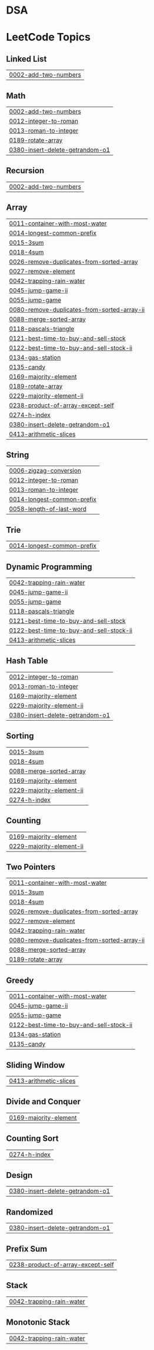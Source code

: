 # DSA
<!---LeetCode Topics Start-->
# LeetCode Topics
## Linked List
|  |
| ------- |
| [0002-add-two-numbers](https://github.com/soloshowdown/DSA/tree/master/0002-add-two-numbers) |
## Math
|  |
| ------- |
| [0002-add-two-numbers](https://github.com/soloshowdown/DSA/tree/master/0002-add-two-numbers) |
| [0012-integer-to-roman](https://github.com/soloshowdown/DSA/tree/master/0012-integer-to-roman) |
| [0013-roman-to-integer](https://github.com/soloshowdown/DSA/tree/master/0013-roman-to-integer) |
| [0189-rotate-array](https://github.com/soloshowdown/DSA/tree/master/0189-rotate-array) |
| [0380-insert-delete-getrandom-o1](https://github.com/soloshowdown/DSA/tree/master/0380-insert-delete-getrandom-o1) |
## Recursion
|  |
| ------- |
| [0002-add-two-numbers](https://github.com/soloshowdown/DSA/tree/master/0002-add-two-numbers) |
## Array
|  |
| ------- |
| [0011-container-with-most-water](https://github.com/soloshowdown/DSA/tree/master/0011-container-with-most-water) |
| [0014-longest-common-prefix](https://github.com/soloshowdown/DSA/tree/master/0014-longest-common-prefix) |
| [0015-3sum](https://github.com/soloshowdown/DSA/tree/master/0015-3sum) |
| [0018-4sum](https://github.com/soloshowdown/DSA/tree/master/0018-4sum) |
| [0026-remove-duplicates-from-sorted-array](https://github.com/soloshowdown/DSA/tree/master/0026-remove-duplicates-from-sorted-array) |
| [0027-remove-element](https://github.com/soloshowdown/DSA/tree/master/0027-remove-element) |
| [0042-trapping-rain-water](https://github.com/soloshowdown/DSA/tree/master/0042-trapping-rain-water) |
| [0045-jump-game-ii](https://github.com/soloshowdown/DSA/tree/master/0045-jump-game-ii) |
| [0055-jump-game](https://github.com/soloshowdown/DSA/tree/master/0055-jump-game) |
| [0080-remove-duplicates-from-sorted-array-ii](https://github.com/soloshowdown/DSA/tree/master/0080-remove-duplicates-from-sorted-array-ii) |
| [0088-merge-sorted-array](https://github.com/soloshowdown/DSA/tree/master/0088-merge-sorted-array) |
| [0118-pascals-triangle](https://github.com/soloshowdown/DSA/tree/master/0118-pascals-triangle) |
| [0121-best-time-to-buy-and-sell-stock](https://github.com/soloshowdown/DSA/tree/master/0121-best-time-to-buy-and-sell-stock) |
| [0122-best-time-to-buy-and-sell-stock-ii](https://github.com/soloshowdown/DSA/tree/master/0122-best-time-to-buy-and-sell-stock-ii) |
| [0134-gas-station](https://github.com/soloshowdown/DSA/tree/master/0134-gas-station) |
| [0135-candy](https://github.com/soloshowdown/DSA/tree/master/0135-candy) |
| [0169-majority-element](https://github.com/soloshowdown/DSA/tree/master/0169-majority-element) |
| [0189-rotate-array](https://github.com/soloshowdown/DSA/tree/master/0189-rotate-array) |
| [0229-majority-element-ii](https://github.com/soloshowdown/DSA/tree/master/0229-majority-element-ii) |
| [0238-product-of-array-except-self](https://github.com/soloshowdown/DSA/tree/master/0238-product-of-array-except-self) |
| [0274-h-index](https://github.com/soloshowdown/DSA/tree/master/0274-h-index) |
| [0380-insert-delete-getrandom-o1](https://github.com/soloshowdown/DSA/tree/master/0380-insert-delete-getrandom-o1) |
| [0413-arithmetic-slices](https://github.com/soloshowdown/DSA/tree/master/0413-arithmetic-slices) |
## String
|  |
| ------- |
| [0006-zigzag-conversion](https://github.com/soloshowdown/DSA/tree/master/0006-zigzag-conversion) |
| [0012-integer-to-roman](https://github.com/soloshowdown/DSA/tree/master/0012-integer-to-roman) |
| [0013-roman-to-integer](https://github.com/soloshowdown/DSA/tree/master/0013-roman-to-integer) |
| [0014-longest-common-prefix](https://github.com/soloshowdown/DSA/tree/master/0014-longest-common-prefix) |
| [0058-length-of-last-word](https://github.com/soloshowdown/DSA/tree/master/0058-length-of-last-word) |
## Trie
|  |
| ------- |
| [0014-longest-common-prefix](https://github.com/soloshowdown/DSA/tree/master/0014-longest-common-prefix) |
## Dynamic Programming
|  |
| ------- |
| [0042-trapping-rain-water](https://github.com/soloshowdown/DSA/tree/master/0042-trapping-rain-water) |
| [0045-jump-game-ii](https://github.com/soloshowdown/DSA/tree/master/0045-jump-game-ii) |
| [0055-jump-game](https://github.com/soloshowdown/DSA/tree/master/0055-jump-game) |
| [0118-pascals-triangle](https://github.com/soloshowdown/DSA/tree/master/0118-pascals-triangle) |
| [0121-best-time-to-buy-and-sell-stock](https://github.com/soloshowdown/DSA/tree/master/0121-best-time-to-buy-and-sell-stock) |
| [0122-best-time-to-buy-and-sell-stock-ii](https://github.com/soloshowdown/DSA/tree/master/0122-best-time-to-buy-and-sell-stock-ii) |
| [0413-arithmetic-slices](https://github.com/soloshowdown/DSA/tree/master/0413-arithmetic-slices) |
## Hash Table
|  |
| ------- |
| [0012-integer-to-roman](https://github.com/soloshowdown/DSA/tree/master/0012-integer-to-roman) |
| [0013-roman-to-integer](https://github.com/soloshowdown/DSA/tree/master/0013-roman-to-integer) |
| [0169-majority-element](https://github.com/soloshowdown/DSA/tree/master/0169-majority-element) |
| [0229-majority-element-ii](https://github.com/soloshowdown/DSA/tree/master/0229-majority-element-ii) |
| [0380-insert-delete-getrandom-o1](https://github.com/soloshowdown/DSA/tree/master/0380-insert-delete-getrandom-o1) |
## Sorting
|  |
| ------- |
| [0015-3sum](https://github.com/soloshowdown/DSA/tree/master/0015-3sum) |
| [0018-4sum](https://github.com/soloshowdown/DSA/tree/master/0018-4sum) |
| [0088-merge-sorted-array](https://github.com/soloshowdown/DSA/tree/master/0088-merge-sorted-array) |
| [0169-majority-element](https://github.com/soloshowdown/DSA/tree/master/0169-majority-element) |
| [0229-majority-element-ii](https://github.com/soloshowdown/DSA/tree/master/0229-majority-element-ii) |
| [0274-h-index](https://github.com/soloshowdown/DSA/tree/master/0274-h-index) |
## Counting
|  |
| ------- |
| [0169-majority-element](https://github.com/soloshowdown/DSA/tree/master/0169-majority-element) |
| [0229-majority-element-ii](https://github.com/soloshowdown/DSA/tree/master/0229-majority-element-ii) |
## Two Pointers
|  |
| ------- |
| [0011-container-with-most-water](https://github.com/soloshowdown/DSA/tree/master/0011-container-with-most-water) |
| [0015-3sum](https://github.com/soloshowdown/DSA/tree/master/0015-3sum) |
| [0018-4sum](https://github.com/soloshowdown/DSA/tree/master/0018-4sum) |
| [0026-remove-duplicates-from-sorted-array](https://github.com/soloshowdown/DSA/tree/master/0026-remove-duplicates-from-sorted-array) |
| [0027-remove-element](https://github.com/soloshowdown/DSA/tree/master/0027-remove-element) |
| [0042-trapping-rain-water](https://github.com/soloshowdown/DSA/tree/master/0042-trapping-rain-water) |
| [0080-remove-duplicates-from-sorted-array-ii](https://github.com/soloshowdown/DSA/tree/master/0080-remove-duplicates-from-sorted-array-ii) |
| [0088-merge-sorted-array](https://github.com/soloshowdown/DSA/tree/master/0088-merge-sorted-array) |
| [0189-rotate-array](https://github.com/soloshowdown/DSA/tree/master/0189-rotate-array) |
## Greedy
|  |
| ------- |
| [0011-container-with-most-water](https://github.com/soloshowdown/DSA/tree/master/0011-container-with-most-water) |
| [0045-jump-game-ii](https://github.com/soloshowdown/DSA/tree/master/0045-jump-game-ii) |
| [0055-jump-game](https://github.com/soloshowdown/DSA/tree/master/0055-jump-game) |
| [0122-best-time-to-buy-and-sell-stock-ii](https://github.com/soloshowdown/DSA/tree/master/0122-best-time-to-buy-and-sell-stock-ii) |
| [0134-gas-station](https://github.com/soloshowdown/DSA/tree/master/0134-gas-station) |
| [0135-candy](https://github.com/soloshowdown/DSA/tree/master/0135-candy) |
## Sliding Window
|  |
| ------- |
| [0413-arithmetic-slices](https://github.com/soloshowdown/DSA/tree/master/0413-arithmetic-slices) |
## Divide and Conquer
|  |
| ------- |
| [0169-majority-element](https://github.com/soloshowdown/DSA/tree/master/0169-majority-element) |
## Counting Sort
|  |
| ------- |
| [0274-h-index](https://github.com/soloshowdown/DSA/tree/master/0274-h-index) |
## Design
|  |
| ------- |
| [0380-insert-delete-getrandom-o1](https://github.com/soloshowdown/DSA/tree/master/0380-insert-delete-getrandom-o1) |
## Randomized
|  |
| ------- |
| [0380-insert-delete-getrandom-o1](https://github.com/soloshowdown/DSA/tree/master/0380-insert-delete-getrandom-o1) |
## Prefix Sum
|  |
| ------- |
| [0238-product-of-array-except-self](https://github.com/soloshowdown/DSA/tree/master/0238-product-of-array-except-self) |
## Stack
|  |
| ------- |
| [0042-trapping-rain-water](https://github.com/soloshowdown/DSA/tree/master/0042-trapping-rain-water) |
## Monotonic Stack
|  |
| ------- |
| [0042-trapping-rain-water](https://github.com/soloshowdown/DSA/tree/master/0042-trapping-rain-water) |
<!---LeetCode Topics End-->